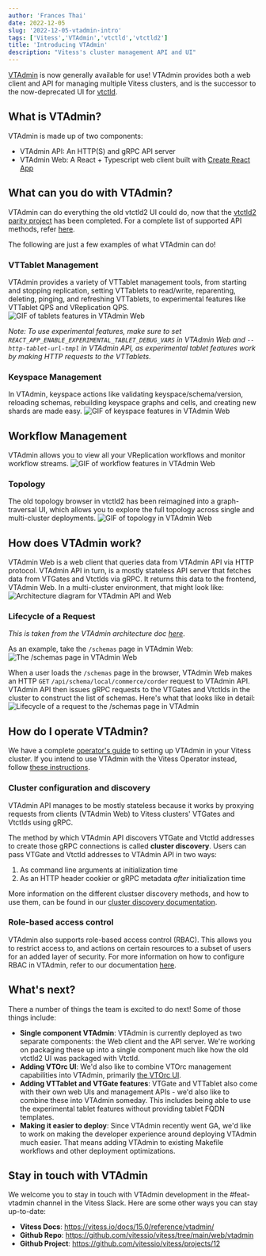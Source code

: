 ```yaml
---
author: 'Frances Thai'
date: 2022-12-05
slug: '2022-12-05-vtadmin-intro'
tags: ['Vitess','VTAdmin','vtctld','vtctld2']
title: 'Introducing VTAdmin'
description: "Vitess's cluster management API and UI"
---
```


[VTAdmin](https://vitess.io/docs/reference/vtadmin/) is now generally available for use! VTAdmin provides both a web client and API for managing multiple Vitess clusters, and is the successor to the now-deprecated UI for [vtctld](https://vitess.io/docs/reference/programs/vtctld/).

## What is VTAdmin?
VTAdmin is made up of two components: 
- VTAdmin API: An HTTP(S) and gRPC API server
- VTAdmin Web: A React + Typescript web client built with [Create React App](https://create-react-app.dev/)

## What can you do with VTAdmin?
VTAdmin can do everything the old vtctld2 UI could do, now that the [vtctld2 parity project](https://github.com/vitessio/vitess/projects/13) has been completed. For a complete list of supported API methods, refer [here](https://github.com/vitessio/vitess/blob/main/go/vt/vtadmin/api.go#L332).

The following are just a few examples of what VTAdmin can do!
### VTTablet Management
VTAdmin provides a variety of VTTablet management tools, from starting and stopping replication, setting VTTablets to read/write, reparenting, deleting, pinging, and refreshing VTTablets, to experimental features like VTTablet QPS and VReplication QPS. 
<img src="/files/2022-12-05-vtadmin-intro/tablets.gif" alt="GIF of tablets features in VTAdmin Web"/>

_Note: To use experimental features, make sure to set `REACT_APP_ENABLE_EXPERIMENTAL_TABLET_DEBUG_VARS` in VTAdmin Web and `--http-tablet-url-tmpl` in VTAdmin API, as experimental tablet features work by making HTTP requests to the VTTablets._

### Keyspace Management
In VTAdmin, keyspace actions like validating keyspace/schema/version, reloading schemas, rebuilding keyspace graphs and cells, and creating new shards are made easy.
<img src="/files/2022-12-05-vtadmin-intro/keyspaces.gif" alt="GIF of keyspace features in VTAdmin Web"/>

## Workflow Management
VTAdmin allows you to view all your VReplication workflows and monitor workflow streams.
<img src="/files/2022-12-05-vtadmin-intro/workflows.gif" alt="GIF of workflow features in VTAdmin Web"/>

### Topology
The old topology browser in vtctld2 has been reimagined into a graph-traversal UI, which allows you to explore the full topology across single and multi-cluster deployments.
<img src="/files/2022-12-05-vtadmin-intro/topology.gif" alt="GIF of topology in VTAdmin Web"/>

## How does VTAdmin work?
VTAdmin Web is a web client that queries data from VTAdmin API via HTTP protocol. VTAdmin API in turn, is a mostly stateless API server that fetches data from VTGates and Vtctlds via gRPC. It returns this data to the frontend, VTAdmin Web. In a multi-cluster environment, that might look like:
<img src="/files/2022-12-05-vtadmin-intro/architecture.png" alt="Architecture diagram for VTAdmin API and Web"/>

### Lifecycle of a Request
_This is taken from the VTAdmin architecture doc [here](https://vitess.io/docs/reference/vtadmin/architecture/)_.

As an example, take the `/schemas` page in VTAdmin Web:
<img src="/files/2022-12-05-vtadmin-intro/schemas.png" alt="The /schemas page in VTAdmin Web"/>

When a user loads the `/schemas` page in the browser, VTAdmin Web makes an HTTP `GET` `/api/schema/local/commerce/corder` request to VTAdmin API. VTAdmin API then issues gRPC requests to the VTGates and Vtctlds in the cluster to construct the list of schemas. Here's what that looks like in detail:
<img src="/files/2022-12-05-vtadmin-intro/requests.png" alt="Lifecycle of a request to the /schemas page in VTAdmin"/>

## How do I operate VTAdmin?
We have a complete [operator's guide](https://vitess.io/docs/15.0/reference/vtadmin/operators_guide/) to setting up VTAdmin in your Vitess cluster. If you intend to use VTAdmin with the Vitess Operator instead, follow [these instructions](https://vitess.io/docs/15.0/reference/vtadmin/running_with_vtop/).
### Cluster configuration and discovery
VTAdmin API manages to be mostly stateless because it works by proxying requests from clients (VTAdmin Web) to Vitess clusters' VTGates and Vtctlds using gRPC.

The method by which VTAdmin API discovers VTGate and Vtctld addresses to create those gRPC connections is called **cluster discovery**. Users can pass VTGate and Vtctld addresses to VTAdmin API in two ways:
1. As command line arguments at initialization time
2. As an HTTP header cookier or gRPC metadata _after_ initialization time

More information on the different clustser discovery methods, and how to use them, can be found in our [cluster discovery documentation](/docs/15.0/reference/vtadmin//cluster_discovery).

### Role-based access control
VTAdmin also supports role-based access control (RBAC). This allows you to restrict access to, and actions on certain resources to a subset of users for an added layer of security. For more information on how to configure RBAC in VTAdmin, refer to our documentation [here](https://vitess.io/docs/15.0/reference/vtadmin/role-based-access-control/).
## What's next?
There a number of things the team is excited to do next! Some of those things include:
- **Single component VTAdmin**: VTAdmin is currently deployed as two separate components: the Web client and the API server. We're working on packaging these up into a single component much like how the old vtctld2 UI was packaged with Vtctld.
- **Adding VTOrc UI**: We'd also like to combine VTOrc management capabilities into VTAdmin, primarily [the VTOrc UI](https://vitess.io/docs/15.0/user-guides/configuration-basic/vtorc/#old-ui-removal-and-replacement). 
- **Adding VTTablet and VTGate features**: VTGate and VTTablet also come with their own web UIs and management APIs - we'd also like to combine these into VTAdmin someday. This includes being able to use the experimental tablet features without providing tablet FQDN templates.
- **Making it easier to deploy**: Since VTAdmin recently went GA, we'd like to work on making the developer experience around deploying VTAdmin much easier. That means adding VTAdmin to existing Makefile workflows and other deployment optimizations.
## Stay in touch with VTAdmin
We welcome you to stay in touch with VTAdmin development in the #feat-vtadmin channel in the Vitess Slack. Here are some other ways you can stay up-to-date:
- **Vitess Docs**: https://vitess.io/docs/15.0/reference/vtadmin/
- **Github Repo**: https://github.com/vitessio/vitess/tree/main/web/vtadmin
- **Github Project**: https://github.com/vitessio/vitess/projects/12
